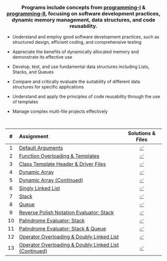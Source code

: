 ### <p align="center"> Programs include concepts from [programming-I](../programming-I) & [programming-II](../programming-II), focusing on software development practices, dynamic memory management, data structures, and code reusability. </p>

* Understand and employ good software development practices, such as structured design, efficient coding, and comprehensive testing

* Appreciate the benefits of dynamically allocated memory and demonstrate its effective use

* Develop, test, and use fundamental data structures including Lists, Stacks, and Queues

* Compare and critically evaluate the suitability of different data structures for specific applications

* Understand and apply the principles of code reusability through the use of templates

* Manage complex multi-file projects effectively

<br>

| # | Assignment | Solutions & Files |
|:---:|:---|:---:|
| 1 | [Default Arguments](assignments/01-defaultArgs/docs) | [:white_check_mark:](./assignments/01-defaultArgs) |
| 2 | [Function Overloading & Templates](assignments/02-max/docs) | [:white_check_mark:](./assignments/02-max) |
| 3 | [Class Template Header & Driver Files](assignments/03-dyad/docs) | [:white_check_mark:](./assignments/03-dyad) |
| 4 | [Dynamic Array](assignments/04-AList/docs) | [:white_check_mark:](./assignments/04-AList) |
| 5 | [Dynamic Array (Continued)](assignments/05-AList/docs) | [:white_check_mark:](./assignments/05-AList) |
| 6 | [Singly Linked List](assignments/06-LList/docs) | [:white_check_mark:](./assignments/06-LList) |
| 7 | [Stack](assignments/07-Stack/docs) | [:white_check_mark:](./assignments/07-Stack) |
| 8 | [Queue](assignments/08-Queue/docs) | [:white_check_mark:](./assignments/08-Queue) |
| 9 | [Reverse Polish Notation Evaluator: Stack](assignments/09-rpnStack/docs) | [:white_check_mark:](./assignments/09-rpnStack) |
| 10 | [Palindrome Evaluator: Stack](assignments/10-palindromes/docs) | [:white_check_mark:](./assignments/10-palindromes) |
| 11 | [Palindrome Evaluator: Stack & Queue](assignments/11-pal2/docs) | [:white_check_mark:](./assignments/11-pal2) |
| 12 | [Operator Overloading & Doubly Linked List](assignments/12-DLList/docs) | [:white_check_mark:](./assignments/12-DLList) |
| 13 | [Operator Overloading & Doubly Linked List (Continued)](assignments/13-DLList/docs) | [:white_check_mark:](./assignments/13-DLList) |